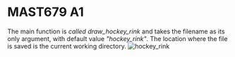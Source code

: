 # MAST679 A1

The main function is *called draw_hockey_rink* and takes the filename as its only argument, with default value *"hockey_rink"*. The location where the file is saved is the current working directory. 
![hockey_rink](https://user-images.githubusercontent.com/77307483/191118011-22f1e64e-5391-4882-99dc-1280edfabd4e.png)
